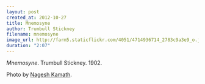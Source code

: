 ```yaml
---
layout: post
created_at: 2012-10-27
title: Mnemosyne
author: Trumbull Stickney
filename: mnemosyne
image_url: http://farm5.staticflickr.com/4051/4714936714_2783c9a3e9_o.jpg
duration: "2:07"
---
```


_Mnemosyne_.  Trumbull Stickney.  1902.

Photo by [Nagesh Kamath](http://www.flickr.com/photos/nagesh_kamath/4714936714/).
